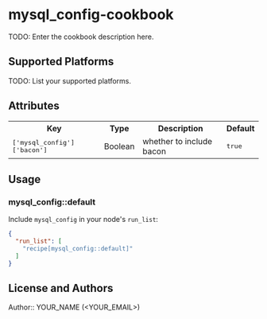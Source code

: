 # mysql_config-cookbook

TODO: Enter the cookbook description here.

## Supported Platforms

TODO: List your supported platforms.

## Attributes

<table>
  <tr>
    <th>Key</th>
    <th>Type</th>
    <th>Description</th>
    <th>Default</th>
  </tr>
  <tr>
    <td><tt>['mysql_config']['bacon']</tt></td>
    <td>Boolean</td>
    <td>whether to include bacon</td>
    <td><tt>true</tt></td>
  </tr>
</table>

## Usage

### mysql_config::default

Include `mysql_config` in your node's `run_list`:

```json
{
  "run_list": [
    "recipe[mysql_config::default]"
  ]
}
```

## License and Authors

Author:: YOUR_NAME (<YOUR_EMAIL>)
